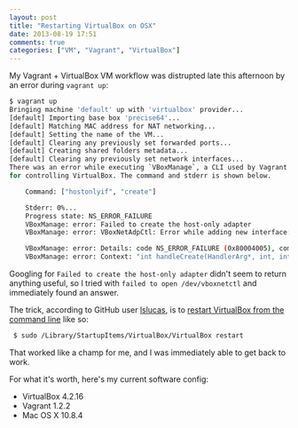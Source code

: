 ```yaml
---
layout: post
title: "Restarting VirtualBox on OSX"
date: 2013-08-19 17:51
comments: true
categories: ["VM", "Vagrant", "VirtualBox"]
---
```


My Vagrant + VirtualBox VM workflow was distrupted late this afternoon by
an error during `vagrant up`:

``` bash
$ vagrant up
Bringing machine 'default' up with 'virtualbox' provider...
[default] Importing base box 'precise64'...
[default] Matching MAC address for NAT networking...
[default] Setting the name of the VM...
[default] Clearing any previously set forwarded ports...
[default] Creating shared folders metadata...
[default] Clearing any previously set network interfaces...
There was an error while executing `VBoxManage`, a CLI used by Vagrant
for controlling VirtualBox. The command and stderr is shown below.

    Command: ["hostonlyif", "create"]

    Stderr: 0%...
    Progress state: NS_ERROR_FAILURE
    VBoxManage: error: Failed to create the host-only adapter
    VBoxManage: error: VBoxNetAdpCtl: Error while adding new interface: failed to open /dev/vboxnetctl: No such file or directory

    VBoxManage: error: Details: code NS_ERROR_FAILURE (0x80004005), component HostNetworkInterface, interface IHostNetworkInterface
    VBoxManage: error: Context: "int handleCreate(HandlerArg*, int, int*)" at line 68 of file VBoxManageHostonly.cpp
```

Googling for `Failed to create the host-only adapter` didn't seem to return anything
useful, so I tried with `failed to open /dev/vboxnetctl` and immediately found an answer.

The trick, according to GitHub user [lslucas](https://github.com/lslucas), is to 
[restart VirtualBox from the command line](https://github.com/mitchellh/vagrant/issues/1671#issuecomment-22146167)
like so:

``` bash
 $ sudo /Library/StartupItems/VirtualBox/VirtualBox restart
```

That worked like a champ for me, and I was immediately able to get back to work.

For what it's worth, here's my current software config:

* VirtualBox 4.2.16
* Vagrant 1.2.2
* Mac OS X 10.8.4
